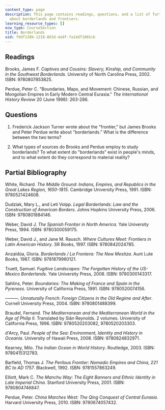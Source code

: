 ```yaml
---
content_type: page
description: This page contains readings, questions, and a list of further readings
  about borderlands and frontiers.
learning_resource_types: []
ocw_type: CourseSection
title: Borderlands
uid: f9df138b-1218-863d-4a9f-fa14df1001cb
---
```


Readings
--------

Brooks, James F. _Captives and Cousins: Slavery, Kinship, and Community in the Southwest Borderlands_. University of North Carolina Press, 2002. ISBN: 9780807853825.

Perdue, Peter C. "Boundaries, Maps, and Movement: Chinese, Russian, and Mongolian Empires in Early Modern Central Eurasia." _The International History Review_ 20 (June 1998): 263-286.

Questions
---------

1.  Frederick Jackson Turner wrote about the "frontier," but James Brooks and Peter Perdue write about "borderlands." What is the difference between the two terms?
    
2.  What types of sources do Brooks and Perdue employ to study borderlands? To what extent do "borderlands" exist in people's minds, and to what extent do they correspond to material reality?
    

Partial Bibliography
--------------------

White, Richard. _The Middle Ground: Indians, Empires, and Republics in the Great Lakes Region, 1650-1815_. Cambridge University Press, 1991. ISBN: 9780521424608.

Dudziak, Mary L., and Leti Volpp. _Legal Borderlands: Law and the Construction of American Borders_. Johns Hopkins University Press, 2006. ISBN: 9780801884146.

Weber, David J. _The Spanish Frontier in North America_. Yale University Press, 1994. ISBN: 9780300059175.

Weber, David J., and Jane M. Rausch. _Where Cultures Meet: Frontiers in Latin American History_. SR Books, 1997. ISBN: 9780842024785.

Anzaldúa, Gloria. _Borderlands / La Frontera: The New Mestiza_. Aunt Lute Books, 1987. ISBN: 9781879960121.

Truett, Samuel. _Fugitive Landscapes: The Forgotten History of the US-Mexico Borderlands_. Yale University Press, 2008. ISBN: 9780300143317.

Sahlins, Peter. _Boundaries: The Making of France and Spain in the Pyrenees_. University of California Press, 1991. ISBN: 9780520074156.

———. _Unnaturally French: Foreign Citizens in the Old Regime and After_. Cornell University Press, 2004. ISBN: 9780801488399.

Braudel, Fernand. _The Mediterranean and the Mediterranean World in the Age of Philip II_. Translated by Siân Reynolds. 2 volumes. University of California Press, 1996. ISBN: 9780520203082, 9780520203303.

d'Arcy, Paul. _People of the Sea: Environment, Identity and History in Oceania_. University of Hawaii Press, 2008. ISBN: 9780824832971.

Kearney, Milo. _The Indian Ocean in World History_. Routledge, 2003. ISBN: 9780415312783.

Barfield, Thomas J. _The Perilous Frontier: Nomadic Empires and China, 221 BC to AD 1757_. Blackwell, 1992. ISBN: 9781557863249.

Elliott, Mark C. _The Manchu Way: The Eight Banners and Ethnic Identity in Late Imperial China_. Stanford University Press, 2001. ISBN: 9780804746847.

Perdue, Peter. _China Marches West: The Qing Conquest of Central Eurasia_. Harvard University Press, 2010. ISBN: 9780674057432.